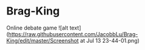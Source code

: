 # Brag-King
Online debate game
![alt text](https://raw.githubusercontent.com/JacobbLu/Brag-King/edit/master/Screenshot at Jul 13 23-44-01.png)

